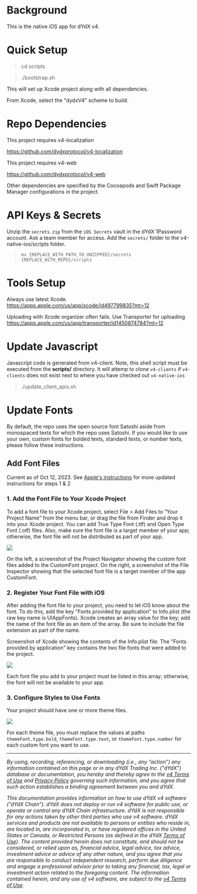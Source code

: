 # Background

This is the native iOS app for dYdX v4.

# Quick Setup

> cd scripts

> ./bootstrap.sh

This will set up Xcode project along with all dependencies.

From Xcode, select the "dydxV4" scheme to build.

# Repo Dependencies

This project requires v4-localization

https://github.com/dydxprotocol/v4-localization

This project requires v4-web

https://github.com/dydxprotocol/v4-web

Other dependencies are specified by the Cocoapods and Swift Package Manager configurations in the project.

# API Keys & Secrets
Unzip the `secrets.zip` from the `iOS Secrets` vault in the dYdX 1Password account. Ask a team member for access.
Add the `secrets/` folder to the v4-native-ios/scripts folder.

> `mv {REPLACE_WITH_PATH_TO_UNZIPPED}/secrets {REPLACE_WITH_REPO}/scripts`


# Tools Setup

Always use latest Xcode.
https://apps.apple.com/us/app/xcode/id497799835?mt=12

Uploading with Xcode organizer often fails. Use Transporter for uploading
https://apps.apple.com/us/app/transporter/id1450874784?mt=12

# Update Javascript

Javascript code is generated from v4-client. Note, this shell script must be executed from the **scripts/** directory. It will attemp to clone `v4-clients` if `v4-clients` does not exist next to where you have checked out `v4-native-ios`

> ./update_client_apis.sh

# Update Fonts

By default, the repo uses the open source font Satoshi aside from monospaced texts for which the repo uses Satoshi. If you would like to use your own, custom fonts for bolded texts, standard texts, or number texts, please follow these instructions.

## Add Font Files

Current as of Oct 12, 2023. See [Apple's instructions](https://developer.apple.com/documentation/uikit/text_display_and_fonts/adding_a_custom_font_to_your_app) for more updated instructions for steps 1 & 2

### 1. Add the Font File to Your Xcode Project
To add a font file to your Xcode project, select File > Add Files to “Your Project Name” from the menu bar, or drag the file from Finder and drop it into your Xcode project. You can add True Type Font (.ttf) and Open Type Font (.otf) files. Also, make sure the font file is a target member of your app; otherwise, the font file will not be distributed as part of your app.

<img src="https://docs-assets.developer.apple.com/published/35bc80c902/d373ed5c-a36b-46fe-9bd8-bf49700072be.png">

On the left, a screenshot of the Project Navigator showing the custom font files added to the CustomFont project. On the right, a screenshot of the File Inspector showing that the selected font file is a target member of the app CustomFont.

### 2. Register Your Font File with iOS
After adding the font file to your project, you need to let iOS know about the font. To do this, add the key "Fonts provided by application" to Info.plist (the raw key name is UIAppFonts). Xcode creates an array value for the key; add the name of the font file as an item of the array. Be sure to include the file extension as part of the name.

Screenshot of Xcode showing the contents of the Info.plist file. The "Fonts provided by application" key contains the two file fonts that were added to the project.

<img src="https://docs-assets.developer.apple.com/published/1b7e45d9c2/f9329213-4abb-413e-a339-4b91ee4bf554.png">

Each font file you add to your project must be listed in this array; otherwise, the font will not be available to your app.

### 3. Configure Styles to Use Fonts
Your project should have one or more theme files. 

<img src="https://github.com/dydxprotocol/v4-chain/assets/3445394/31f1fbcf-229e-498b-aec2-7e8750956679">

For each theme file, you must replace the values at paths `themeFont.type.bold`, `themeFont.type.text`, or `themeFont.type.number` for each custom font you want to use. 

_______
*By using, recording, referencing, or downloading (i.e., any “action”) any information contained on this page or in any dYdX Trading Inc. ("dYdX") database or documentation, you hereby and thereby agree to the [v4 Terms of Use](https://dydx.exchange/v4-terms) and [Privacy Policy](https://dydx.exchange/privacy) governing such information, and you agree that such action establishes a binding agreement between you and dYdX.*

*This documentation provides information on how to use dYdX v4 software (”dYdX Chain”). dYdX does not deploy or run v4 software for public use, or operate or control any dYdX Chain infrastructure. dYdX is not responsible for any actions taken by other third parties who use v4 software. dYdX services and products are not available to persons or entities who reside in, are located in, are incorporated in, or have registered offices in the United States or Canada, or Restricted Persons (as defined in the dYdX [Terms of Use](https://dydx.exchange/terms)). The content provided herein does not constitute, and should not be considered, or relied upon as, financial advice, legal advice, tax advice, investment advice or advice of any other nature, and you agree that you are responsible to conduct independent research, perform due diligence and engage a professional advisor prior to taking any financial, tax, legal or investment action related to the foregoing content. The information contained herein, and any use of v4 software, are subject to the [v4 Terms of Use](https://dydx.exchange/v4-terms).*
